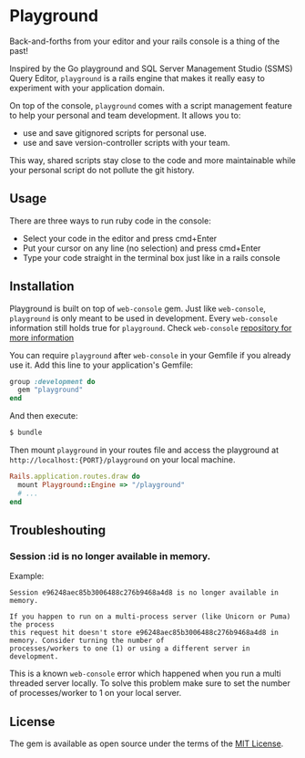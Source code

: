 # Playground

Back-and-forths from your editor and your rails console is a thing of the past!

Inspired by the Go playground and SQL Server Management Studio (SSMS) Query Editor, `playground` is a rails engine that makes it really easy to experiment with your application domain.

On top of the console, `playground` comes with a script management feature to help your personal and team development. It allows you to:
* use and save gitignored scripts for personal use. 
* use and save version-controller scripts with your team. 

This way, shared scripts stay close to the code and more maintainable while your personal script do not pollute the git history.

## Usage

There are three ways to run ruby code in the console:

* Select your code in the editor and press cmd+Enter
* Put your cursor on any line (no selection) and press cmd+Enter
* Type your code straight in the terminal box just like in a rails console

## Installation

Playground is built on top of `web-console` gem. Just like `web-console`, `playground` is only meant to be used in development. Every `web-console` information still holds true for `playground`. Check `web-console` [repository for more information](https://github.com/rails/web-console)


You can require `playground` after `web-console` in your Gemfile if you already use it. 
Add this line to your application's Gemfile:

```ruby
group :development do
  gem "playground"
end
```

And then execute:
```bash
$ bundle
```

Then mount `playground` in your routes file and access the playground at `http://localhost:{PORT}/playground` on your local machine.
```ruby
Rails.application.routes.draw do
  mount Playground::Engine => "/playground"
  # ...
end
```

## Troubleshouting

### Session :id is no longer available in memory.

Example:
```
Session e96248aec85b3006488c276b9468a4d8 is no longer available in memory.

If you happen to run on a multi-process server (like Unicorn or Puma) the process
this request hit doesn't store e96248aec85b3006488c276b9468a4d8 in memory. Consider turning the number of
processes/workers to one (1) or using a different server in development.
```

This is a known `web-console` error which happened when you run a multi threaded server locally.
To solve this problem make sure to set the number of processes/worker to 1 on your local server.

## License
The gem is available as open source under the terms of the [MIT License](https://opensource.org/licenses/MIT).
